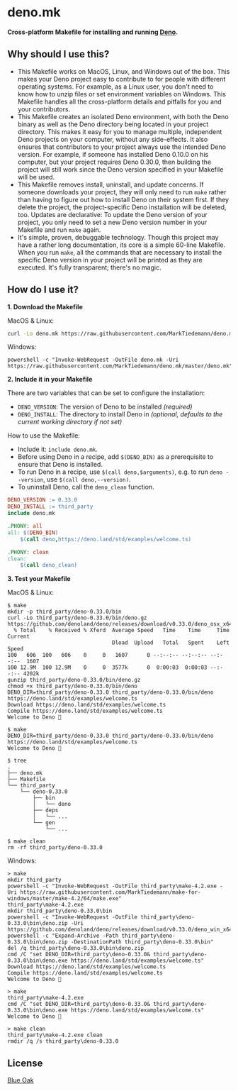 # deno.mk

**Cross-platform Makefile for installing and running [Deno](https://deno.land/).**


## Why should I use this?

- This Makefile works on MacOS, Linux, and Windows out of the box. This makes your Deno project easy to contribute to for people with different operating systems. For example, as a Linux user, you don't need to know how to unzip files or set environment variables on Windows. This Makefile handles all the cross-platform details and pitfalls for you and your contributors.
- This Makefile creates an isolated Deno environment, with both the Deno binary as well as the Deno directory being located in your project directory. This makes it easy for you to manage multiple, independent Deno projects on your computer, without any side-effects. It also ensures that contributors to your project always use the intended Deno version. For example, if someone has installed Deno 0.10.0 on his computer, but your project requires Deno 0.30.0, then building the project will still work since the Deno version specified in your Makefile will be used.
- This Makefile removes install, uninstall, and update concerns. If someone downloads your project, they will only need to run `make` rather than having to figure out how to install Deno on their system first. If they delete the project, the project-specific Deno installation will be deleted, too. Updates are declarative: To update the Deno version of your project, you only need to set a new Deno version number in your Makefile and run `make` again.
- It's simple, proven, debuggable technology. Though this project may have a rather long documentation, its core is a simple 60-line Makefile. When you run `make`, all the commands that are necessary to install the specific Deno version in your project will be printed as they are executed. It's fully transparent; there's no magic.

## How do I use it?

**1. Download the Makefile**

MacOS & Linux:

```sh
curl -Lo deno.mk https://raw.githubusercontent.com/MarkTiedemann/deno.mk/master/deno.mk
```

Windows:

```batch
powershell -c "Invoke-WebRequest -OutFile deno.mk -Uri https://raw.githubusercontent.com/MarkTiedemann/deno.mk/master/deno.mk"
```

**2. Include it in your Makefile**

There are two variables that can be set to configure the installation:
  - `DENO_VERSION`: The version of Deno to be installed _(required)_
  - `DENO_INSTALL`: The directory to install Deno in _(optional, defaults to the current working directory if not set)_

How to use the Makefile:
  - Include it: `include deno.mk`.
  - Before using Deno in a recipe, add `$(DENO_BIN)` as a prerequisite to ensure that Deno is installed.
  - To run Deno in a recipe, use `$(call deno,$arguments)`, e.g. to run `deno --version`, use `$(call deno,--version)`.
  - To uninstall Deno, call the `deno_clean` function.

```Makefile
DENO_VERSION := 0.33.0
DENO_INSTALL := third_party
include deno.mk

.PHONY: all
all: $(DENO_BIN)
	$(call deno,https://deno.land/std/examples/welcome.ts)

.PHONY: clean
clean:
	$(call deno_clean)
```

**3. Test your Makefile**

MacOS & Linux:

```
$ make
mkdir -p third_party/deno-0.33.0/bin
curl -Lo third_party/deno-0.33.0/bin/deno.gz https://github.com/denoland/deno/releases/download/v0.33.0/deno_osx_x64.gz
  % Total    % Received % Xferd  Average Speed   Time    Time     Time  Current
                                 Dload  Upload   Total   Spent    Left  Speed
100   606  100   606    0     0   1607      0 --:--:-- --:--:-- --:--:--  1607
100 12.9M  100 12.9M    0     0  3577k      0  0:00:03  0:00:03 --:--:-- 4202k
gunzip third_party/deno-0.33.0/bin/deno.gz
chmod +x third_party/deno-0.33.0/bin/deno
DENO_DIR=third_party/deno-0.33.0 third_party/deno-0.33.0/bin/deno https://deno.land/std/examples/welcome.ts
Download https://deno.land/std/examples/welcome.ts
Compile https://deno.land/std/examples/welcome.ts
Welcome to Deno 🦕
```

```
$ make
DENO_DIR=third_party/deno-0.33.0 third_party/deno-0.33.0/bin/deno https://deno.land/std/examples/welcome.ts
Welcome to Deno 🦕
```

```
$ tree
.
├── deno.mk
├── Makefile
└── third_party
    └── deno-0.33.0
        ├── bin
        │   └── deno
        ├── deps
        │   └── ...
        └── gen
            └── ...
```

```
$ make clean
rm -rf third_party/deno-0.33.0
```

Windows:

```batch
> make
mkdir third_party
powershell -c "Invoke-WebRequest -OutFile third_party\make-4.2.exe -Uri https://raw.githubusercontent.com/MarkTiedemann/make-for-windows/master/make-4.2/64/make.exe"
third_party\make-4.2.exe
mkdir third_party\deno-0.33.0\bin
powershell -c "Invoke-WebRequest -OutFile third_party\deno-0.33.0\bin\deno.zip -Uri https://github.com/denoland/deno/releases/download/v0.33.0/deno_win_x64.zip"
powershell -c "Expand-Archive -Path third_party\deno-0.33.0\bin\deno.zip -DestinationPath third_party\deno-0.33.0\bin"
del /q third_party\deno-0.33.0\bin\deno.zip
cmd /C "set DENO_DIR=third_party\deno-0.33.0& third_party\deno-0.33.0\bin\deno.exe https://deno.land/std/examples/welcome.ts"
Download https://deno.land/std/examples/welcome.ts
Compile https://deno.land/std/examples/welcome.ts
Welcome to Deno 🦕
```

```batch
> make
third_party\make-4.2.exe
cmd /C "set DENO_DIR=third_party\deno-0.33.0& third_party\deno-0.33.0\bin\deno.exe https://deno.land/std/examples/welcome.ts"
Welcome to Deno 🦕
```

```batch
> make clean
third_party\make-4.2.exe clean
rmdir /q /s third_party\deno-0.33.0
```

## License

[Blue Oak](https://blueoakcouncil.org/license/1.0.0)
